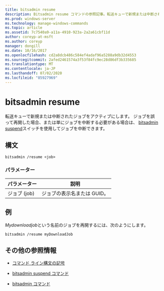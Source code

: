 ```yaml
---
title: bitsadmin resume
description: Bitsadmin resume コマンドの参照記事。転送キューで新規または中断されたジョブをアクティブ化します。
ms.prod: windows-server
ms.technology: manage-windows-commands
ms.topic: article
ms.assetid: 7c7540a9-a11a-4910-923a-2a2a61cbf11d
author: coreyp-at-msft
ms.author: coreyp
manager: dongill
ms.date: 10/16/2017
ms.openlocfilehash: cd2a8dcb486c584ef4adaf96a5288a9db32d4553
ms.sourcegitcommit: 2afed2461574a3f53f84fc9ec28d86df3b335685
ms.translationtype: MT
ms.contentlocale: ja-JP
ms.lasthandoff: 07/02/2020
ms.locfileid: "85927969"
---
```

# <a name="bitsadmin-resume"></a>bitsadmin resume

転送キューで新規または中断されたジョブをアクティブにします。 ジョブを誤って再開した場合、または単にジョブを中断する必要がある場合は、 [bitsadmin suspend](bitsadmin-suspend.md)スイッチを使用してジョブを中断できます。

## <a name="syntax"></a>構文

```
bitsadmin /resume <job>
```

### <a name="parameters"></a>パラメーター

| パラメーター | 説明 |
| -------------- | -------------- |
| ジョブ (job) | ジョブの表示名または GUID。 |

## <a name="examples"></a>例

*Mydownloadjob*という名前のジョブを再開するには、次のようにします。

```
bitsadmin /resume myDownloadJob
```

## <a name="additional-references"></a>その他の参照情報

- [コマンド ライン構文の記号](command-line-syntax-key.md)

- [bitsadmin suspend コマンド](bitsadmin-suspend.md)

- [bitsadmin コマンド](bitsadmin.md)

